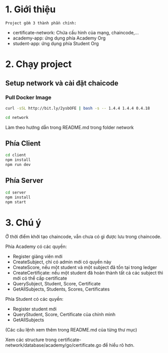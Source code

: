 # 1. Giới thiệu

    Project gồm 3 thành phần chính:

- certificate-network: Chứa cấu hình của mạng, chaincode,...
- academy-app: ứng dụng phía Academy Org
- student-app: ứng dụng phía Student Org

# 2. Chạy project

## Setup network và cài đặt chaicode

### Pull Docker Image

```bash
curl -sSL http://bit.ly/2ysbOFE | bash -s -- 1.4.4 1.4.4 0.4.18
```

```bash
cd network
```

Làm theo hướng dẫn trong README.md trong folder network

## Phía Client

```bash
cd client
npm install
npm run dev
```

## Phía Server

```bash
cd server
npm install
npm start
```

# 3. Chú ý

Ở thời điểm khởi tạo chaincode, vẫn chưa có gì được lưu trong chaincode.

Phía Academy có các quyền:

- Register giảng viên mới
- CreateSubject, chỉ có admin mới có quyền này
- CreateScore, nếu một student và một subject đã tồn tại trong ledger
- CreateCertificate: nếu một student đã hoàn thành tất cả các subject thì mới có thể cấp certificate
- QuerySubject, Student, Score, Certificate
- GetAllSubjects, Students, Scores, Certificates

Phía Student có các quyền:

- Register student mới
- QueryStudent, Score, Certificate của chính mình
- GetAllSubjects

(Các câu lệnh xem thêm trong README.md của từng thư mục)

Xem các structure trong certificate-network/database/academy/go/certificate.go để hiểu rõ hơn.
